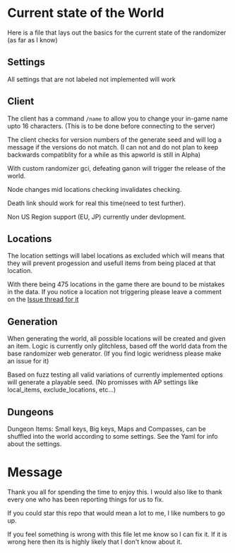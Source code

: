 # Current state of the World

Here is a file that lays out the basics for the current state of the randomizer (as far as I know)

## Settings

All settings that are not labeled not implemented will work

## Client

The client has a command `/name` to allow you to change your in-game name upto 16 characters. (This is to be done before connecting to the server)

The client checks for version numbers of the generate seed and will log a message if the versions do not match. (I can not and do not plan to keep backwards compatiblity for a while as this apworld is still in Alpha)

With custom randomizer gci, defeating ganon will trigger the release of the world.

Node changes mid locations checking invalidates checking.

Death link should work for real this time(need to test further).

Non US Region support (EU, JP) currently under devlopment.

## Locations

The location settings will label locations as excluded which will means that they will prevent progession and usefull items from being placed at that location.

With there being 475 locations in the game there are bound to be mistakes in the data. If you notice a location not triggering please leave a comment on the [Issue thread for it](https://github.com/WritingHusky/Twilight_Princess_apworld/issues/2)

## Generation

When generating the world, all possible locations will be created and given an item. Logic is currently only glitchless, based off the world data from the base randomizer web generator. (If you find logic weridness please make an issue for it)

Based on fuzz testing all valid variations of currently implemented options will generate a playable seed. (No promisses with AP settings like local_items, exclude_locations, etc...)

## Dungeons

Dungeon Items: Small keys, Big keys, Maps and Compasses, can be shuffled into the world according to some settings. See the Yaml for info about the settings.

# Message

Thank you all for spending the time to enjoy this. I would also like to thank every one who has been reporting things for us to fix.

If you could star this repo that would mean a lot to me, I like numbers to go up.

If you feel something is wrong with this file let me know so I can fix it. If it is wrong here then its is highly likely that I don't know about it.
